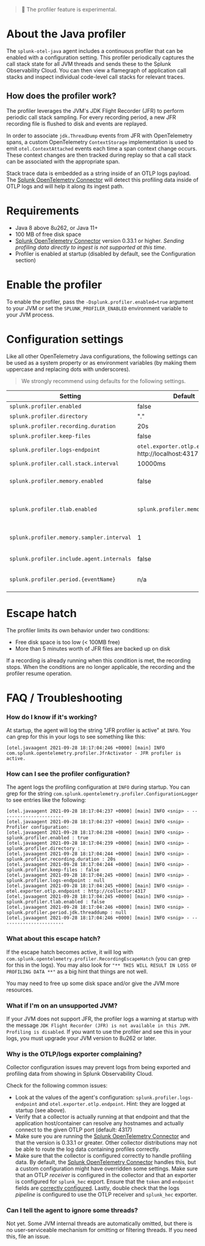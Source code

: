 
> :construction: The profiler feature is experimental.

# About the Java profiler

The `splunk-otel-java` agent includes a continuous profiler that can be enabled with a configuration
setting. This profiler periodically captures the call stack state for all JVM threads and
sends these to the Splunk Observability Cloud. You can then view a flamegraph of application
call stacks and inspect individual code-level call stacks for relevant traces.

## How does the profiler work?

The profiler leverages the JVM's JDK Flight Recorder (JFR) to perform periodic call
stack sampling. For every recording period, a new JFR recording file is flushed to disk and events are replayed.

In order to associate `jdk.ThreadDump` events from JFR with OpenTelemetry spans, a custom
OpenTelemetry `ContextStorage` implementation is used to emit `otel.ContextAttached`
events each time a span context change occurs. These context changes are then tracked
during replay so that a call stack can be associated with the appropriate span.

Stack trace data is embedded as a string inside of an OTLP logs payload. The
[Splunk OpenTelemetry Connector](https://github.com/signalfx/splunk-otel-collector)
will detect this profiling data inside of OTLP logs and will help it along
its ingest path.

# Requirements

* Java 8 above 8u262, or Java 11+
* 100 MB of free disk space
* [Splunk OpenTelemetry Connector](https://github.com/signalfx/splunk-otel-collector) version 0.33.1 or higher. _Sending profiling data directly to ingest is not supported at this time_.
* Profiler is enabled at startup (disabled by default, see the Configuration section)

# Enable the profiler

To enable the profiler, pass the `-Dsplunk.profiler.enabled=true` argument to your JVM or set the `SPLUNK_PROFILER_ENABLED` environment variable to your JVM process.

# Configuration settings

Like all other OpenTelemetry Java configurations, the following settings can be used as a system
property or as environment variables (by making them uppercase and replacing dots with underscores).

> We strongly recommend using defaults for the following settings.

| Setting                                  | Default                | Description                               |
|------------------------------------------|------------------------|-------------------------------------------|
|`splunk.profiler.enabled`                 | false                  | set to true to enable the profiler        |
|`splunk.profiler.directory`               | "."                    | location of jfr files                     |
|`splunk.profiler.recording.duration`      | 20s                    | recording unit duration                   |
|`splunk.profiler.keep-files`              | false                  | leave JFR files on disk id `true`         |
|`splunk.profiler.logs-endpoint`           | `otel.exporter.otlp.endpoint` or http://localhost:4317  | where to send OTLP logs                   |
|`splunk.profiler.call.stack.interval`     | 10000ms                | how often to sample call stacks           |
|`splunk.profiler.memory.enabled`          | false                  | set to `true` to enable all other memory profiling options unless explicitly disabled |
|`splunk.profiler.tlab.enabled`            | `splunk.profiler.memory.enabled` | set to `true` to enable TLAB events even if `splunk.profiler.memory.enabled` is `false` |
|`splunk.profiler.memory.sampler.interval` | 1                      | set to `2` or larger to enable sampling every Nth allocation event where N is the value of this property |
|`splunk.profiler.include.agent.internals` | false                  | set to `true` to include agent internal call stacks |
|`splunk.profiler.period.{eventName}`      | n/a                    | DEPRECATED. Use `splunk.profiler.call.stack.interval` instead.

# Escape hatch

The profiler limits its own behavior under two conditions:

* Free disk space is too low (< 100MB free)
* More than 5 minutes worth of JFR files are backed up on disk

If a recording is already running when this condition is met, the recording stops. When
the conditions are no longer applicable, the recording and the profiler resume operation.

# FAQ / Troubleshooting

### How do I know if it's working?

At startup, the agent will log the string "JFR profiler is active" at `INFO`. You can grep for this in your logs to see
something like this:
```
[otel.javaagent 2021-09-28 18:17:04:246 +0000] [main] INFO com.splunk.opentelemetry.profiler.JfrActivator - JFR profiler is active.
```

### How can I see the profiler configuration?

The agent logs the profiling configuration at `INFO` during startup. You can grep for the string
`com.splunk.opentelemetry.profiler.ConfigurationLogger` to see entries like the following:

```
[otel.javaagent 2021-09-28 18:17:04:237 +0000] [main] INFO <snip> - -----------------------
[otel.javaagent 2021-09-28 18:17:04:237 +0000] [main] INFO <snip> - Profiler configuration:
[otel.javaagent 2021-09-28 18:17:04:238 +0000] [main] INFO <snip> -                 splunk.profiler.enabled : true
[otel.javaagent 2021-09-28 18:17:04:239 +0000] [main] INFO <snip> -               splunk.profiler.directory : .
[otel.javaagent 2021-09-28 18:17:04:244 +0000] [main] INFO <snip> -      splunk.profiler.recording.duration : 20s
[otel.javaagent 2021-09-28 18:17:04:244 +0000] [main] INFO <snip> -              splunk.profiler.keep-files : false
[otel.javaagent 2021-09-28 18:17:04:245 +0000] [main] INFO <snip> -           splunk.profiler.logs-endpoint : null
[otel.javaagent 2021-09-28 18:17:04:245 +0000] [main] INFO <snip> -             otel.exporter.otlp.endpoint : http://collector:4317
[otel.javaagent 2021-09-28 18:17:04:245 +0000] [main] INFO <snip> -            splunk.profiler.tlab.enabled : false
[otel.javaagent 2021-09-28 18:17:04:246 +0000] [main] INFO <snip> -   splunk.profiler.period.jdk.threaddump : null
[otel.javaagent 2021-09-28 18:17:04:246 +0000] [main] INFO <snip> - -----------------------
```

### What about this escape hatch?

If the escape hatch becomes active, it will log with `com.splunk.opentelemetry.profiler.RecordingEscapeHatch`
(you can grep for this in the logs). You may also look for `"** THIS WILL RESULT IN LOSS OF PROFILING DATA **"`
as a big hint that things are not well.

You may need to free up some disk space and/or give the JVM more resources.

### What if I'm on an unsupported JVM?

If your JVM does not support JFR, the profiler logs a warning at startup with the
message `JDK Flight Recorder (JFR) is not available in this JVM. Profiling is disabled`.
If you want to use the profiler and see this in your logs, you must upgrade
your JVM version to 8u262 or later.

### Why is the OTLP/logs exporter complaining?

Collector configuration issues may prevent logs from being exported and profiling data from showing in Splunk Observability Cloud.

Check for the following common issues:

* Look at the values of the agent's configuration: `splunk.profiler.logs-endpoint` and `otel.exporter.otlp.endpoint`. Hint: they are logged
at startup (see above).
* Verify that a collector is actually running at that endpoint and that the
application host/container can resolve any hostnames and actually connect to the given OTLP port (default: 4317)
* Make sure you are running the [Splunk OpenTelemetry Connector](https://github.com/signalfx/splunk-otel-collector)
and that the version is 0.33.1 or greater. Other collector distributions may not be able to route the log
data containing profiles correctly.
* Make sure that the collector is configured correctly to handle profiling data. By default, the
[Splunk OpenTelemetry Connector](https://github.com/signalfx/splunk-otel-collector) handles this, but
a custom configuration might have overridden some settings. Make sure that an OTLP _receiver_ is configured in the collector
and that an exporter is configured for `splunk_hec` export. Ensure that the `token` and `endpoint` fields
are [correctly configured](https://github.com/open-telemetry/opentelemetry-collector-contrib/tree/main/receiver/splunkhecreceiver#configuration).
Lastly, double check that the logs _pipeline_ is configured to use the OTLP receiver and `splunk_hec` exporter.

### Can I tell the agent to ignore some threads?

Not yet. Some JVM internal threads are automatically omitted, but there is no user-serviceable mechanism
for omitting or filtering threads. If you need this, file an issue.
